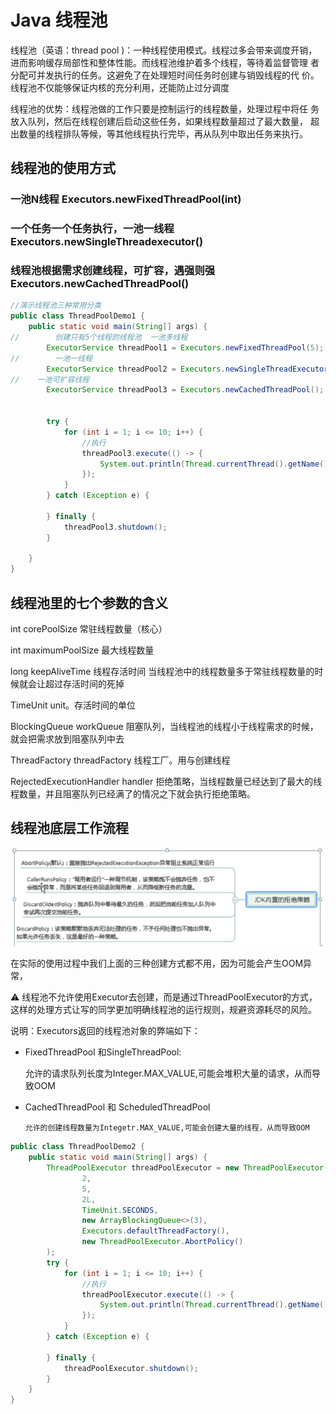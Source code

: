 # Java 线程池

线程池（英语：thread pool )：一种线程使用模式。线程过多会带来调度开销， 进而影响缓存局部性和整体性能。而线程池维护着多个线程，等待着监督管理 者分配可并发执行的任务。这避免了在处理短时间任务时创建与销毁线程的代 价。线程池不仅能够保证内核的充分利用，还能防止过分调度

线程池的优势：线程池做的工作只要是控制运行的线程数量，处理过程中将任 务放入队列，然后在线程创建后启动这些任务，如果线程数量超过了最大数量， 超出数量的线程排队等候，等其他线程执行完毕，再从队列中取出任务来执行。

## 线程池的使用方式

### 一池N线程 Executors.newFixedThreadPool(int)

### 一个任务一个任务执行，一池一线程 Executors.newSingleThreadexecutor()

### 线程池根据需求创建线程，可扩容，遇强则强Executors.newCachedThreadPool()

```java
//演示线程池三种常用分类
public class ThreadPoolDemo1 {
    public static void main(String[] args) {
//        创建只有5个线程的线程池  一池多线程
        ExecutorService threadPool1 = Executors.newFixedThreadPool(5);
//        一池一线程
        ExecutorService threadPool2 = Executors.newSingleThreadExecutor();
//    一池可扩容线程
        ExecutorService threadPool3 = Executors.newCachedThreadPool();


        try {
            for (int i = 1; i <= 10; i++) {
                //执行
                threadPool3.execute(() -> {
                    System.out.println(Thread.currentThread().getName() + "正在办理业务");
                });
            }
        } catch (Exception e) {

        } finally {
            threadPool3.shutdown();
        }

    }
}
```

## 线程池里的七个参数的含义

int corePoolSize 常驻线程数量（核心）

int maximumPoolSize  最大线程数量

long keepAliveTime   线程存活时间  当线程池中的线程数量多于常驻线程数量的时候就会让超过存活时间的死掉

TimeUnit unit。存活时间的单位

BlockingQueue<Runable> workQueue 阻塞队列，当线程池的线程小于线程需求的时候，就会把需求放到阻塞队列中去

ThreadFactory threadFactory 线程工厂。用与创建线程

RejectedExecutionHandler handler 拒绝策略，当线程数量已经达到了最大的线程数量，并且阻塞队列已经满了的情况之下就会执行拒绝策略。

## 线程池底层工作流程

![image-20220325223240545](8.ThreadPool.assets/image-20220325223240545-8218762.png) 

 

在实际的使用过程中我们上面的三种创建方式都不用，因为可能会产生OOM异常，

⚠️ 线程池不允许使用Executor去创建，而是通过ThreadPoolExecutor的方式，这样的处理方式让写的同学更加明确线程池的运行规则，规避资源耗尽的风险。

说明：Executors返回的线程池对象的弊端如下：

+ FixedThreadPool 和SingleThreadPool:

	​	允许的请求队列长度为Integer.MAX_VALUE,可能会堆积大量的请求，从而导致OOM

+ CachedThreadPool 和 ScheduledThreadPool

	  允许的创建线程数量为Integetr.MAX_VALUE,可能会创建大量的线程，从而导致OOM 

```java
public class ThreadPoolDemo2 {
    public static void main(String[] args) {
        ThreadPoolExecutor threadPoolExecutor = new ThreadPoolExecutor(
                2,
                5,
                2L,
                TimeUnit.SECONDS,
                new ArrayBlockingQueue<>(3),
                Executors.defaultThreadFactory(),
                new ThreadPoolExecutor.AbortPolicy()
        );
        try {
            for (int i = 1; i <= 10; i++) {
                //执行
                threadPoolExecutor.execute(() -> {
                    System.out.println(Thread.currentThread().getName() + "正在办理业务");
                });
            }
        } catch (Exception e) {

        } finally {
            threadPoolExecutor.shutdown();
        }
    }
}
```



